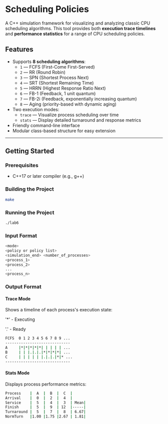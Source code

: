 # Scheduling Policies

A C++ simulation framework for visualizing and analyzing classic CPU scheduling algorithms. This tool provides both **execution trace timelines** and **performance statistics** for a range of CPU scheduling policies.

## Features

- Supports **8 scheduling algorithms**:
  - `1` — FCFS (First-Come First-Served)
  - `2` — RR (Round Robin)
  - `3` — SPN (Shortest Process Next)
  - `4` — SRT (Shortest Remaining Time)
  - `5` — HRRN (Highest Response Ratio Next)
  - `6` — FB-1 (Feedback, 1 unit quantum)
  - `7` — FB-2i (Feedback, exponentially increasing quantum)
  - `8` — Aging (priority-based with dynamic aging)
- Two execution modes:
  - `trace` — Visualize process scheduling over time
  - `stats` — Display detailed turnaround and response metrics
- Friendly command-line interface
- Modular class-based structure for easy extension

---

## Getting Started

### Prerequisites

- C++17 or later compiler (e.g., g++)

### Building the Project

```bash
make
```

### Running the Project

```bash
./lab6
```

### Input Format

```bash
<mode>
<policy or policy list>
<simulation_end> <number_of_processes>
<process_1>
<process_2>
...
<process_n>
```

### Output Format

#### Trace Mode
Shows a timeline of each process's execution state:

'*' - Executing

'.' - Ready
```bash
FCFS  0 1 2 3 4 5 6 7 8 9 ...
-----------------------------
A     |*|*|*|*|*| | | | | ...
B     | | |.|.|.|*|*|*|*| ...
C     | | | | | |.|.|.|*|* ...
-----------------------------
```

#### Stats Mode
Displays process performance metrics:
```bash
Process    |  A  |  B  |  C  |
Arrival    |  0  |  2  |  4  |
Service    |  5  |  4  |  3  | Mean|
Finish     |  5  |  9  | 12  |-----|
Turnaround |  5  |  7  |  8  | 6.67|
NormTurn   |1.00 |1.75 |2.67 | 1.81|
```

